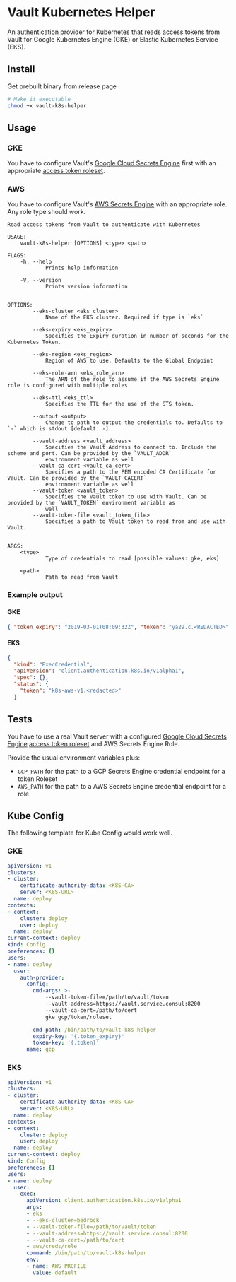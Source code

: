 # Vault Kubernetes Helper

An authentication provider for Kubernetes that reads access tokens from Vault for
Google Kubernetes Engine (GKE) or Elastic Kubernetes Service (EKS).

## Install

Get prebuilt binary from release page

```bash
# Make it executable
chmod +x vault-k8s-helper
```

## Usage

### GKE

You have to configure Vault's
[Google Cloud Secrets Engine](https://www.vaultproject.io/docs/secrets/gcp/index.html) first with
an appropriate
[access token roleset](https://www.vaultproject.io/docs/secrets/gcp/index.html#access-tokens).

### AWS

You have to configure Vault's
[AWS Secrets Engine](https://www.vaultproject.io/docs/secrets/aws/index.html)
with an appropriate role. Any role type should work.

```text
Read access tokens from Vault to authenticate with Kubernetes

USAGE:
    vault-k8s-helper [OPTIONS] <type> <path>

FLAGS:
    -h, --help
            Prints help information

    -V, --version
            Prints version information


OPTIONS:
        --eks-cluster <eks_cluster>
            Name of the EKS cluster. Required if type is `eks`

        --eks-expiry <eks_expiry>
            Specifies the Expiry duration in number of seconds for the Kubernetes Token.

        --eks-region <eks_region>
            Region of AWS to use. Defaults to the Global Endpoint

        --eks-role-arn <eks_role_arn>
            The ARN of the role to assume if the AWS Secrets Engine role is configured with multiple roles

        --eks-ttl <eks_ttl>
            Specifies the TTL for the use of the STS token.

        --output <output>
            Change to path to output the credentials to. Defaults to `-` which is stdout [default: -]

        --vault-address <vault_address>
            Specifies the Vault Address to connect to. Include the scheme and port. Can be provided by the `VAULT_ADDR`
            environment variable as well
        --vault-ca-cert <vault_ca_cert>
            Specifies a path to the PEM encoded CA Certificate for Vault. Can be provided by the `VAULT_CACERT`
            environment variable as well
        --vault-token <vault_token>
            Specifies the Vault token to use with Vault. Can be provided by the `VAULT_TOKEN` environment variable as
            well
        --vault-token-file <vault_token_file>
            Specifies a path to Vault token to read from and use with Vault.


ARGS:
    <type>
            Type of credentials to read [possible values: gke, eks]

    <path>
            Path to read from Vault

```

### Example output

#### GKE

```json
{ "token_expiry": "2019-03-01T08:09:32Z", "token": "ya29.c.<REDACTED>" }
```

#### EKS

```json
{
  "kind": "ExecCredential",
  "apiVersion": "client.authentication.k8s.io/v1alpha1",
  "spec": {},
  "status": {
    "token": "k8s-aws-v1.<redacted>"
  }
```

## Tests

You have to use a real Vault server with a configured
[Google Cloud Secrets Engine](https://www.vaultproject.io/docs/secrets/gcp/index.html)
[access token roleset](https://www.vaultproject.io/docs/secrets/gcp/index.html#access-tokens)
and AWS Secrets Engine Role.

Provide the usual environment variables plus:

- `GCP_PATH` for the path to a GCP Secrets Engine credential endpoint for a token Roleset
- `AWS_PATH` for the path to a AWS Secrets Engine credential endpoint for a role

## Kube Config

The following template for Kube Config would work well.

### GKE

```yaml
apiVersion: v1
clusters:
- cluster:
    certificate-authority-data: <K8S-CA>
    server: <K8S-URL>
  name: deploy
contexts:
- context:
    cluster: deploy
    user: deploy
  name: deploy
current-context: deploy
kind: Config
preferences: {}
users:
- name: deploy
  user:
    auth-provider:
      config:
        cmd-args: >-
            --vault-token-file=/path/to/vault/token
            --vault-address=https://vault.service.consul:8200
            --vault-ca-cert=/path/to/cert
            gke gcp/token/roleset

        cmd-path: /bin/path/to/vault-k8s-helper
        expiry-key: '{.token_expiry}'
        token-key: '{.token}'
      name: gcp
```

### EKS

```yaml
apiVersion: v1
clusters:
- cluster:
    certificate-authority-data: <K8S-CA>
    server: <K8S-URL>
  name: deploy
contexts:
- context:
    cluster: deploy
    user: deploy
  name: deploy
current-context: deploy
kind: Config
preferences: {}
users:
- name: deploy
  user:
    exec:
      apiVersion: client.authentication.k8s.io/v1alpha1
      args:
      - eks
      - --eks-cluster=bedrock
      - --vault-token-file=/path/to/vault/token
      - --vault-address=https://vault.service.consul:8200
      - --vault-ca-cert=/path/to/cert
      - aws/creds/role
      command: /bin/path/to/vault-k8s-helper
      env:
      - name: AWS_PROFILE
        value: default
```
